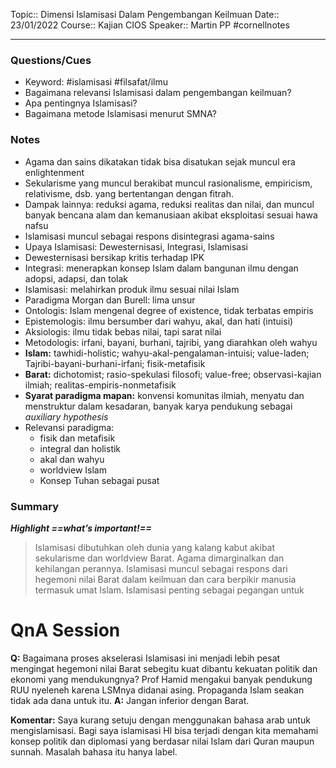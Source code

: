 Topic:: Dimensi Islamisasi Dalam Pengembangan Keilmuan
Date:: 23/01/2022
Course:: Kajian CIOS
Speaker:: Martin PP
#cornellnotes

---

### Questions/Cues
- Keyword: #islamisasi #filsafat/ilmu 
- Bagaimana relevansi Islamisasi dalam pengembangan keilmuan?
- Apa pentingnya Islamisasi?
- Bagaimana metode Islamisasi menurut SMNA?

### Notes
- Agama dan sains dikatakan tidak bisa disatukan sejak muncul era enlightenment
- Sekularisme yang muncul berakibat muncul rasionalisme, empiricism, relativisme, dsb. yang bertentangan dengan fitrah.
- Dampak lainnya: reduksi agama, reduksi realitas dan nilai, dan muncul banyak bencana alam dan kemanusiaan akibat eksploitasi sesuai hawa nafsu
- Islamisasi muncul sebagai respons disintegrasi agama-sains
- Upaya Islamisasi: Dewesternisasi, Integrasi, Islamisasi
- Dewesternisasi bersikap kritis terhadap IPK
- Integrasi: menerapkan  konsep Islam dalam bangunan ilmu dengan adopsi, adapsi, dan tolak
- Islamisasi: melahirkan produk ilmu sesuai nilai Islam
- Paradigma Morgan dan Burell: lima unsur
- Ontologis: Islam mengenal degree of existence, tidak terbatas empiris 
- Epistemologis: ilmu bersumber dari wahyu, akal, dan hati (intuisi)
- Aksiologis: ilmu tidak bebas nilai, tapi sarat nilai
- Metodologis: irfani, bayani, burhani, tajribi, yang diarahkan oleh wahyu
- **Islam:** tawhidi-holistic; wahyu-akal-pengalaman-intuisi; value-laden; Tajribi-bayani-burhani-irfani; fisik-metafisik
- **Barat:** dichotomist; rasio-spekulasi filosofi; value-free; observasi-kajian ilmiah; realitas-empiris-nonmetafisik
- **Syarat paradigma mapan:** konvensi komunitas ilmiah, menyatu dan menstruktur dalam kesadaran, banyak karya pendukung sebagai *auxiliary hypothesis*
- Relevansi paradigma: 
	- fisik dan metafisik
	- integral dan holistik
	- akal dan wahyu
	- worldview Islam
	- Konsep Tuhan sebagai pusat
### Summary
***Highlight ==what’s important!==***
> Islamisasi dibutuhkan oleh dunia yang kalang kabut akibat sekularisme dan worldview Barat. Agama dimarginalkan dan kehilangan perannya. Islamisasi muncul sebagai respons dari hegemoni nilai Barat dalam keilmuan dan cara berpikir manusia termasuk umat Islam. Islamisasi penting sebagai pegangan untuk 

# QnA Session
**Q:** Bagaimana proses akselerasi Islamisasi ini menjadi lebih pesat mengingat hegemoni nilai Barat sebegitu kuat dibantu kekuatan politik dan ekonomi yang mendukungnya? Prof Hamid mengakui banyak pendukung RUU nyeleneh karena LSMnya didanai asing. Propaganda Islam seakan tidak ada dana untuk itu. 
**A:** Jangan inferior dengan Barat.

**Komentar:** Saya kurang setuju dengan menggunakan bahasa arab untuk mengislamisasi. Bagi saya islamisasi HI bisa terjadi dengan kita memahami konsep politik dan diplomasi yang berdasar nilai Islam dari Quran maupun sunnah. Masalah bahasa itu hanya label.
